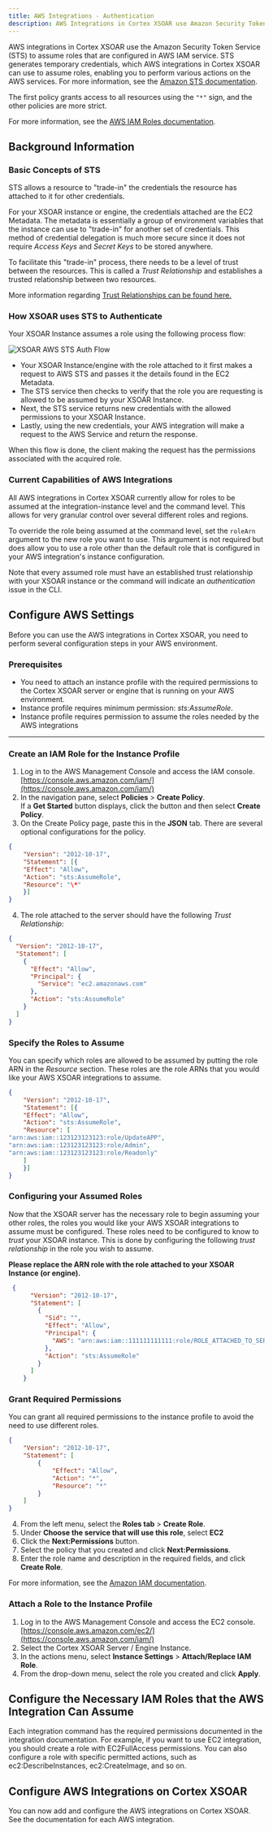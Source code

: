 ```yaml
---
title: AWS Integrations - Authentication
description: AWS Integrations in Cortex XSOAR use Amazon Security Token Service (STS) to assume roles that are configured in AWS IAM service.
---
```


AWS integrations in Cortex XSOAR use the Amazon Security Token Service (STS) to assume roles that are configured in AWS 
IAM service. STS generates temporary credentials, which AWS integrations in Cortex XSOAR can use to assume roles, 
enabling you to perform various actions on the AWS services. For more information, 
see the [Amazon STS documentation](https://docs.aws.amazon.com/STS/latest/APIReference/Welcome.html).

The first policy grants access to all resources using the `"*"` sign, and the other policies are more strict.

For more information, see the [AWS IAM Roles documentation](https://docs.aws.amazon.com/IAM/latest/UserGuide/id_roles.html).

## Background Information

### Basic Concepts of STS

STS allows a resource to "trade-in" the credentials the resource has attached to it for other credentials.

For your XSOAR instance or engine, the credentials attached are the EC2 Metadata. The metadata is essentially a group 
of environment variables that the instance can use to "trade-in" for another set of credentials. This method of 
credential delegation is much more secure since it does not require _Access Keys_ and _Secret Keys_ to be stored anywhere.

To facilitate this "trade-in" process, there needs to be a level of trust between the resources. This is called 
a _Trust Relationship_ and establishes a trusted relationship between two resources.

More information regarding [Trust Relationships can be found here.](https://docs.aws.amazon.com/directoryservice/latest/admin-guide/edit_trust.html)

### How XSOAR uses STS to Authenticate
Your XSOAR Instance assumes a role using the following process flow:

![XSOAR AWS STS Auth Flow](../docs/doc_imgs/integrations/XSOAR_STS_Flow.png)

- Your XSOAR Instance/engine with the role attached to it first makes a request to AWS STS and passes it the details found in the EC2 Metadata.
- The STS service then checks to verify that the role you are requesting is allowed to be assumed by your XSOAR Instance.
- Next, the STS service returns new credentials with the allowed permissions to your XSOAR Instance.
- Lastly, using the new credentials, your AWS integration will make a request to the AWS Service and return the response.

When this flow is done, the client making the request has the permissions associated with the acquired role.

### Current Capabilities of AWS Integrations

All AWS integrations in Cortex XSOAR currently allow for roles to be assumed at the integration-instance level and the command 
level. This allows for very granular control over several different roles and regions.

To override the role being assumed at the command level, set the `roleArn` argument to the new role you want to use. 
This argument is not required but does allow you to use a role other than the default role that is configured in your AWS integration's instance configuration. 

Note that every assumed role must have an established trust relationship with your XSOAR instance or the command 
will indicate an *authentication* issue in the CLI.

## Configure AWS Settings

Before you can use the AWS integrations in Cortex XSOAR, you need to perform several configuration steps in your AWS environment.

### Prerequisites

*   You need to attach an instance profile with the required permissions to the Cortex XSOAR server or engine that is running on your AWS environment.
*   Instance profile requires minimum permission: _sts:AssumeRole_.
*   Instance profile requires permission to assume the roles needed by the AWS integrations

* * *

### Create an IAM Role for the Instance Profile

1.  Log in to the AWS Management Console and access the IAM console.  
    [https://console.aws.amazon.com/iam/](https://console.aws.amazon.com/iam/)
2.  In the navigation pane, select **Policies** > **Create Policy**.  
    If a **Get Started** button displays, click the button and then select **Create Policy**.
3.  On the Create Policy page, paste this in the **JSON** tab. There are several optional configurations for the policy.  

```json    
{
    "Version": "2012-10-17",
    "Statement": [{
    "Effect": "Allow",
    "Action": "sts:AssumeRole",
    "Resource": "\*"
    }]
}
```

4. The role attached to the server should have the following _Trust Relationship_:

```json
{
  "Version": "2012-10-17",
  "Statement": [
    {
      "Effect": "Allow",
      "Principal": {
        "Service": "ec2.amazonaws.com"
      },
      "Action": "sts:AssumeRole"
    }
  ]
}
```
    
### Specify the Roles to Assume

You can specify which roles are allowed to be assumed by putting the role ARN in the _Resource_ section. These roles 
are the role ARNs that you would like your AWS XSOAR integrations to assume.
```json
{
    "Version": "2012-10-17",
    "Statement": [{
    "Effect": "Allow",
    "Action": "sts:AssumeRole",
    "Resource": [
"arn:aws:iam::123123123123:role/UpdateAPP",
"arn:aws:iam::123123123123:role/Admin",
"arn:aws:iam::123123123123:role/Readonly"
    ]
    }]
}
```

### Configuring your Assumed Roles

Now that the XSOAR server has the necessary role to begin assuming your other roles, the roles you would like your 
AWS XSOAR integrations to assume must be configured. These roles need to be configured to know to _trust_ your XSOAR 
instance. This is done by configuring the following _trust relationship_ in the role you wish to assume.

**Please replace the ARN role with the role attached to your XSOAR Instance (or engine).**

```json
 {
      "Version": "2012-10-17",
      "Statement": [
        {
          "Sid": "",
          "Effect": "Allow",
          "Principal": {
            "AWS": "arn:aws:iam::111111111111:role/ROLE_ATTACHED_TO_SERVER"
          },
          "Action": "sts:AssumeRole"
        }
      ]
    }
```

    
### Grant Required Permissions

You can grant all required permissions to the instance profile to avoid the need to use different roles.

```json
{
    "Version": "2012-10-17",
    "Statement": [
        {
            "Effect": "Allow",
            "Action": "*",
            "Resource": "*"
        }
    ]
}
```

4.  From the left menu, select the **Roles tab** > **Create Role**.
5.  Under **Choose the service that will use this role**, select **EC2**
6.  Click the **Next:Permissions** button.
7.  Select the policy that you created and click **Next:Permissions**.
8.  Enter the role name and description in the required fields, and click **Create Role**.

For more information, see the [Amazon IAM documentation](https://docs.aws.amazon.com/IAM/latest/UserGuide/id_credentials_temp_control-access_enable-create.html).

### Attach a Role to the Instance Profile

1.  Log in to the AWS Management Console and access the EC2 console.  
    [https://console.aws.amazon.com/ec2/](https://console.aws.amazon.com/iam/)
2.  Select the Cortex XSOAR Server / Engine Instance.
3.  In the actions menu, select **Instance Settings** > **Attach/Replace IAM Role**.
4.  From the drop-down menu, select the role you created and click **Apply**.

## Configure the Necessary IAM Roles that the AWS Integration Can Assume

Each integration command has the required permissions documented in the integration documentation. For example, if you want to use EC2 integration, you should create a role with EC2FullAccess permissions. You can also configure a role with specific permitted actions, such as ec2:DescribeInstances, ec2:CreateImage, and so on.

## Configure AWS Integrations on Cortex XSOAR

You can now add and configure the AWS integrations on Cortex XSOAR. See the documentation for each AWS integration.
